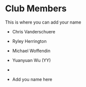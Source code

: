 Club Members
============

This is where you can add your name 



* Chris Vanderschuere
* Ryley Herrington
* Michael Woffendin
* Yuanyuan Wu (YY)
* 

* Add you name here 
